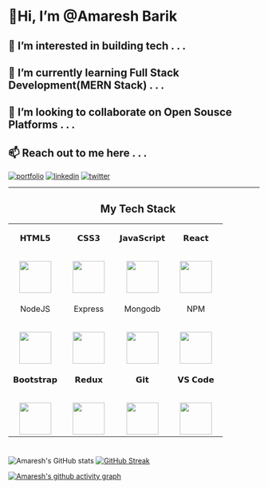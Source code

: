 # 👋Hi, I’m @Amaresh Barik
## 👀 I’m interested in building tech  . . .
## 🌱 I’m currently learning Full Stack Development(MERN Stack) . . .
## 💞️ I’m looking to collaborate on Open Sousce Platforms . . .
## 📫 Reach out to me here . . . 
[![portfolio](https://img.shields.io/badge/my_portfolio-000?style=for-the-badge&logo=ko-fi&logoColor=white)](https://amaresh-portfolio.netlify.app/)
[![linkedin](https://img.shields.io/badge/linkedin-0A66C2?style=for-the-badge&logo=linkedin&logoColor=white)](https://www.linkedin.com/in/amareshbarik/)
[![twitter](https://img.shields.io/badge/twitter-1DA1F2?style=for-the-badge&logo=twitter&logoColor=white)](https://twitter.com/AmareshIndia22?t=v6RUKqSJ2STeOHGGgYVqcQ&s=09)
<!-- 
LinkedIn: www.linkedin.com/in/amareshbarik, Twitter: https://twitter.com/AmareshIndia22, Quora: https://www.quora.com/profile/Amaresh-Barik-10, Medium: https://medium.com/@amaresh.acb... -->
 
</div>
<!---
amareshcoding/amareshcoding is a ✨ special ✨ repository because its `README.md` (this file) appears on your GitHub profile.
You can click the Preview link to take a look at your changes.
--->
<hr>
<h2 align="center" border="0" dir="auto"><a id="user-content-my-tech-stack" class="anchor" aria-hidden="true" href="#my-tech-stack"><svg class="octicon octicon-link" viewBox="0 0 16 16" version="1.1" width="16" height="16" aria-hidden="true"><path fill-rule="evenodd"></path></svg></a>My Tech Stack</h2>

<table align="center">
     <tbody>
     <tr >
     <td  align="center">
       <p ><span>𝗛𝗧𝗠𝗟𝟱</span><br><br></p>
      <img height="64px" src="https://camo.githubusercontent.com/0a6ef04b1c423027658e0a15df6296f8b93a76459be3adc5ce69df27eaed7575/68747470733a2f2f63646e2e737667706f726e2e636f6d2f6c6f676f732f68746d6c2d352e737667"  style="max-width: 100%;"></a>
     </td>
     <td width="25%" align="center">
     <p dir="auto"><span>𝗖𝗦𝗦𝟯</span><br><br></p>
     <img height="64px" src="https://camo.githubusercontent.com/367dd0be4d8a115eea884c2794dd1ab8751034782a4cf9f0d0c1155fd984a7d0/68747470733a2f2f63646e2e737667706f726e2e636f6d2f6c6f676f732f6373732d332e737667"  style="max-width: 100%;"></a>
     </td>
     <td width="25%" align="center">
     <p dir="auto"><span>𝗝𝗮𝘃𝗮𝗦𝗰𝗿𝗶𝗽𝘁</span><br><br></p>
     <img height="64px" src="https://camo.githubusercontent.com/0c6adf0b34772f192a1c98b80ca013f2d69e954738b20062a114d9bbd245aab5/68747470733a2f2f63646e2e737667706f726e2e636f6d2f6c6f676f732f6a6176617363726970742e737667"  style="max-width: 100%;"></a>
     </td>
     <td width="25%" align="center">
     <p dir="auto"><span>𝗥𝗲𝗮𝗰𝘁</span><br><br></p>
    <img height="64px" src="https://camo.githubusercontent.com/258e4f46e082ec3dcfa3c4a90970a3d69d992c78c977ba7e0dd47b100a66f6f2/68747470733a2f2f63646e2e737667706f726e2e636f6d2f6c6f676f732f72656163742e737667"  style="max-width: 100%;"></a>
     </td>
     </tr>
     <tr valign="top">
     <td width="25%" align="center">
     <p dir="auto"><span>NodeJS</span><br><br></p>
   <img height="64px" src="https://camo.githubusercontent.com/7c3ca10871ab6f7260f6e6b58e9e930fbdd5ffac3a09cc9d520c630a1fe41ec8/68747470733a2f2f63646e2e737667706f726e2e636f6d2f6c6f676f732f6e6f64656a732e737667"  style="max-width: 100%;"></a>
     </td>
     <td width="25%" align="center">
     <p dir="auto"><span>Express</span><br><br></p>
    <img height="64px" src="https://camo.githubusercontent.com/d31ee43326ff8fc1ceb7e92f619d28e3d005727d96056c9bafdebcac35295729/68747470733a2f2f63646e2e737667706f726e2e636f6d2f6c6f676f732f657870726573732e737667"  style="max-width: 100%;"></a>
     </td>
     <td width="25%" align="center">
     <p dir="auto"><span>Mongodb</span><br><br></p>
   <img height="64px" src="https://camo.githubusercontent.com/e128a7ebc1defedc5413a9c76cbbcdc489b0f89fb009e6a5d661bdbede30d3bd/68747470733a2f2f63646e2e737667706f726e2e636f6d2f6c6f676f732f6d6f6e676f64622e737667"  style="max-width: 100%;"></a>
     </td>
     <td width="25%" align="center">
     <p dir="auto"><span>NPM</span><br><br></p>
    <img height="64px" src="https://camo.githubusercontent.com/88203994ff6e6df8caeb1b0eb23097348b0f2a17d6799275c481a4bb1b082a40/68747470733a2f2f63646e2e737667706f726e2e636f6d2f6c6f676f732f6e706d2d69636f6e2e737667"  style="max-width: 100%;"></a>
     </td>
     </tr>
     <tr valign="top">
     <td width="25%" align="center">
     <p dir="auto"><span>𝗕𝗼𝗼𝘁𝘀𝘁𝗿𝗮𝗽</span><br><br></p>
    <img height="64px" src="https://camo.githubusercontent.com/114a0bc512f4a3a808900d175b031a6dc0776a85bc6b1c5eaee3021b13581ab1/68747470733a2f2f63646e2e737667706f726e2e636f6d2f6c6f676f732f626f6f7473747261702e737667" style="max-width: 100%;"></a>
     </td>
     <td width="25%" align="center">
     <p dir="auto"><span>𝗥𝗲𝗱𝘂𝘅</span><br><br></p>
    <img height="64px" src="https://camo.githubusercontent.com/321d4616110f60a3b946fc6c562e6b9d98a6c93d2bb0ef78fb2a85c5c6b6e009/68747470733a2f2f63646e2e737667706f726e2e636f6d2f6c6f676f732f72656475782e737667"  style="max-width: 100%;"></a>
     </td>
     <td width="25%" align="center">
     <p dir="auto"><span>𝗚𝗶𝘁</span><br><br></p>
    <img height="64px" src="https://camo.githubusercontent.com/d2821617ebb471dac3033a3e0b8e17c692f6ed59c0c9ad8acdfa7562a6ea6a81/68747470733a2f2f63646e2e737667706f726e2e636f6d2f6c6f676f732f6769742d69636f6e2e737667" style="max-width: 100%;"></a>
     </td>
     <td width="25%" align="center">
     <p dir="auto"><span>𝗩𝗦 𝗖𝗼𝗱𝗲</span><br><br></p>
    <img height="64px" src="https://camo.githubusercontent.com/d4dcf8fd2bf82734a52774ae132c387357221a5d144ef0356e52c66a2d9f41e9/68747470733a2f2f63646e2e737667706f726e2e636f6d2f6c6f676f732f76697375616c2d73747564696f2d636f64652e737667"  style="max-width: 100%;"></a>
     </td>
     </tr>
     </tbody>
     </table>



#
<p dir="auto"></p>

![Amaresh's GitHub stats](https://github-readme-stats.vercel.app/api?username=amareshcoding&show_icons=true&theme=dark)
[![GitHub Streak](https://github-readme-streak-stats.herokuapp.com?user=amareshcoding&theme=dark&date_format=M%20j%5B%2C%20Y%5D)](https://git.io/streak-stats)
<!-- [![Top Langs](https://github-readme-stats.vercel.app/api/top-langs/?username=amareshcoding)](https://github.com/amareshcoding/github-readme-stats) -->
<!-- [![Top Langs](https://github-readme-stats.vercel.app/api/top-langs/?username=amareshcoding&layout=compact)](https://github.com/amareshcoding/github-readme-stats) -->
<p dir="auto"><a href="https://github.com/amareshcoding/github-readme-activity-graph"><img src="https://activity-graph.herokuapp.com/graph?username=amareshcoding&amp" alt="Amaresh's github activity graph" data-canonical-src="https://activity-graph.herokuapp.com/graph?username=amareshcoding&amp;theme=react-dark" style="max-width: 100%;"></a></p>

<!-- <img src="https://raw.githubusercontent.com/Trilokia/Trilokia/379277808c61ef204768a61bbc5d25bc7798ccf1/bottom_header.svg"></img> -->
